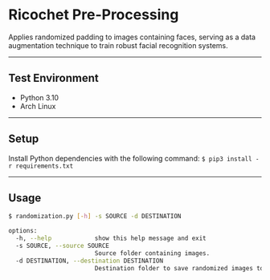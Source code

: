 # Ricochet Pre-Processing
Applies randomized padding to images containing faces, serving as a data augmentation
technique to train robust facial recognition systems.

---
## Test Environment
- Python 3.10
- Arch Linux

---
## Setup
Install Python dependencies with the following command:
```$ pip3 install -r requirements.txt``` 

---
## Usage

``` sh
$ randomization.py [-h] -s SOURCE -d DESTINATION

options:
  -h, --help            show this help message and exit
  -s SOURCE, --source SOURCE
                        Source folder containing images.
  -d DESTINATION, --destination DESTINATION
                        Destination folder to save randomized images to.
```

